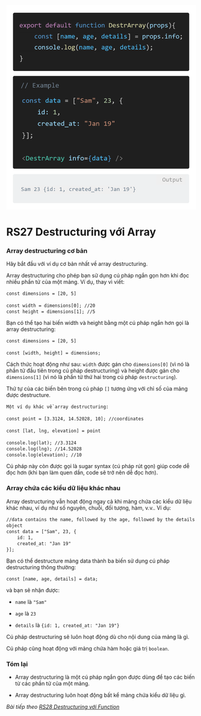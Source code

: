 ![Create-HTML-1](images/destructuring-array.png) 

# RS27 Destructuring với Array

### Array destructuring cơ bản

Hãy bắt đầu với ví dụ cơ bản nhất về array destructuring.

Array destructuring cho phép bạn sử dụng cú pháp ngắn gọn hơn khi đọc nhiều phần tử của một mảng. Ví dụ, thay vì viết:

```
const dimensions = [20, 5]

const width = dimensions[0]; //20
const height = dimensions[1]; //5
```

Bạn có thể tạo hai biến width và height bằng một cú pháp ngắn hơn gọi là array destructuring:

```
const dimensions = [20, 5]

const [width, height] = dimensions;
```

Cách thức hoạt động như sau: `width` được gán cho `dimensions[0]` (vì nó là phần tử đầu tiên trong cú pháp destructuring) và height được gán cho `dimensions[1]` (vì nó là phần tử thứ hai trong cú pháp `destructuring`).

Thứ tự của các biến bên trong cú pháp `[]` tương ứng với chỉ số của mảng được destructure.

```
Một ví dụ khác về array destructuring:

const point = [3.3124, 14.52028, 10]; //coordinates

const [lat, lng, elevation] = point

console.log(lat); //3.3124
console.log(lng); //14.52028
console.log(elevation); //10
```

Cú pháp này còn được gọi là sugar syntax (cú pháp rút gọn) giúp code dễ đọc hơn (khi bạn làm quen dần, code sẽ trở nên dễ đọc hơn).

### Array chứa các kiểu dữ liệu khác nhau

Array destructuring vẫn hoạt động ngay cả khi mảng chứa các kiểu dữ liệu khác nhau, ví dụ như số nguyên, chuỗi, đối tượng, hàm, v.v.. Ví dụ:

```
//data contains the name, followed by the age, followed by the details object
const data = ["Sam", 23, {
    id: 1,
    created_at: "Jan 19"
}];
```

Bạn có thể destructure mảng data thành ba biến sử dụng cú pháp destructuring thông thường:

```
const [name, age, details] = data;
```

và bạn sẽ nhận được:

- `name` là `"Sam"`

- `age` là `23`

- `details` là `{id: 1, created_at: "Jan 19"}`

Cú pháp destructuring sẽ luôn hoạt động dù cho nội dung của mảng là gì.

Cú pháp cũng hoạt động với mảng chứa hàm hoặc giá trị `boolean`.

### Tóm lại

- Array destructuring là một cú pháp ngắn gọn được dùng để tạo các biến từ các phần tử của một mảng.

- Array destructuring luôn hoạt động bất kể mảng chứa kiểu dữ liệu gì.

*Bài tiếp theo [RS28 Destructuring với Function](/lesson/session/session_028_destructuring_array_more.md)*